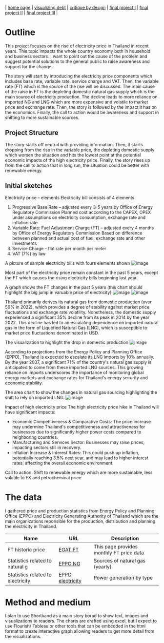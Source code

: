 | [home page](https://cmustudent.github.io/tswd-portfolio-templates/) | [visualizing debt](visualizing-government-debt) | [critique by design](critique-by-design) | [final project I](final-project-part-one) | [final project II](final-project-part-two) | [final project III](final-project-part-three) |

# Outline 

This project focuses on the rise of electricity price in Thailand in recent years. This topic impacts the whole country economy both in household and business sectors. I want to point out the cause of the problem and suggest potential solutions to the general public to raise awareness and support for the change. 

The story will start by introducing the electricity price components which includes base rate, variable rate, service charge and VAT. Then, the variable rate (FT) which is the source of the rise will be discussed. The main cause of the raise in FT is the depleting domestic natural gas supply which is the main source of electricity production. The decline leads to more reliance on imported NG and LNG which are more expensive and volatile to market price and exchange rate. Then, the story is followed by the impact it has on the economics. Finally, the call to action would be awareness and support in shifting to more sustainable sources. 

## Project Structure

The story starts off neutral with providing information. Then, it starts dropping from the rise in the variable price, the depleting domestic supply which worsen the situation and hits the lowest point at the potential economic impacts of the high electricity price. Finally, the story rises up from the call to action that in long run, the situation could be better with renewable energy.

## Initial sketches

Electricity price – elements 
Electricity bill consists of 4 elements
1.	Progressive Base Rate – adjusted every 3-5 years by Office of Energy Regulatory Commission
   Planned cost according to the CAPEX, OPEX under assumptions on electricity consumption, exchange rate and inflation rate
2.	Variable Rate: Fuel Adjustment Charge (FT) – adjusted every 4 months by Office of Energy Regulatory Commission
   Based on difference between planned and actual cost of fuel, exchange rate and other investments
3.	Service Charge – flat rate per month per meter
4.	VAT (7%) by law

A picture of sample electricity bills with fours elements shown
![image](https://github.com/pkraikhun/tswd-portfolio-pkraikhu/assets/122995804/c44b4a43-0661-402d-83ab-f6526a9b7147)


Most part of the electricity price remain constant in the past 5 years, except the FT which causes the rising electricity bills beginning last year. 

A graph shows the FT changes in the past 5 years (this chart should highlight the big jump in varuable price of electricity)
![image](https://github.com/pkraikhun/tswd-portfolio-pkraikhu/assets/122995804/27fb2ba0-ea6c-4525-912e-2a65d40992db)
![image](https://github.com/pkraikhun/tswd-portfolio-pkraikhu/assets/122995804/bda8a106-4d7c-4c16-a427-ac54d7f7c03d)

Thailand primarily derives its natural gas from domestic production (over 50% in 2022), which provides a degree of stability against market price fluctuations and exchange rate volatility. Nonetheless, the domestic supply experienced a significant 35% decline from its peak in 2014 by the year 2022. This decline has led to an escalating dependence on imported natural gas in the form of Liquefied Natural Gas (LNG), which is susceptible to market price fluctuations denominated in USD.

The visualization to highlight the drop in domestic production
![image](https://github.com/pkraikhun/tswd-portfolio-pkraikhu/assets/122995804/059f659d-fde5-4712-a28b-5bd2458b465f)

According to projections from the Energy Policy and Planning Office (EPPO), Thailand is expected to escalate its LNG imports by 10% annually. By the year 2037, a significant 71% of the country's natural gas supply is anticipated to come from these imported LNG sources. This growing reliance on imports underscores the importance of monitoring global energy markets and exchange rates for Thailand's energy security and economic stability.

The area chart to show the changes in natural gas sourcing highlighting the shift to rely on imported LNG.
![image](https://github.com/pkraikhun/tswd-portfolio-pkraikhu/assets/122995804/93496766-4cd4-4c10-9fd1-12387e61948a)

Impact of high electricity price
The high electricity price hike in Thailand will have significant impacts:

-	Economic Competitiveness & Comparative Costs: The price increase may undermine Thailand's competitiveness and attractiveness for businesses due to significantly higher power costs compared to neighboring countries.
-	Manufacturing and Services Sector: Businesses may raise prices, impacting sectors still in recovery.
-	Inflation Increase & Interest Rates: This could push up inflation, potentially reaching 3.5% next year, and may lead to higher interest rates, affecting the overall economic environment.

Call to action: Shift to renewable energy which are more sustainable, less volatile to FX and petrochemical price

# The data
I gathered price and production statistics from Energy Policy and Planning Office (EPPO) and Electricity Generating Authority of Thailand which are the main organizations reponsible for the production, distribution and planning the electricity in Thailand. 

| Name | URL | Description |
|------|-----|-------------|
|FT historic price|[EGAT FT](https://www.mea.or.th/our-services/tariff-calculation/ft/bG2m6iSUN)|This page provides monthly FT price data|
|Statistics related to natural g|[EPPO NG](https://www.eppo.go.th/index.php/th/energy-information/static-energy/static-gas)|Sources of natural gas (yearly)|
|Statistics related to electricity|[EPPO electricity](https://www.eppo.go.th/index.php/th/energy-information/static-energy/static-electricity)|Power generation by type|

# Method and medium
I plan to use Shorthand as a main story borad to show text, images and visualizations to readers. The charts are drafted using excel, but I expect to use Flourish/ Tableau or other tools that can be embedded in the html format to create interactive graph allowing readers to get more detail from the visualizations.
